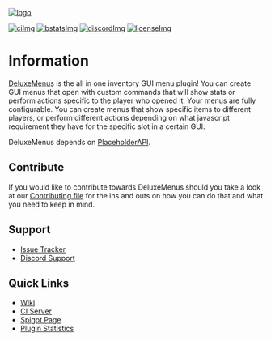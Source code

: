 [logo]: https://github.com/HelpChat/DeluxeMenus/assets/52609756/f24ac57d-98db-4d57-a723-791a2654e73f

[issues]: https://github.com/HelpChat/DeluxeMenus/issues
[licenseImg]: https://img.shields.io/github/license/helpchat/deluxemenus?&logo=github
[license]: https://github.com/HelpChat/DeluxeMenus/blob/master/LICENSE

[bstatsImg]: https://img.shields.io/bstats/servers/445
[bstats]: https://bstats.org/plugin/bukkit/DeluxeMenus/445

[discordImg]: https://img.shields.io/discord/164280494874165248?color=5562e9&logo=discord&logoColor=white
[discord]: https://helpch.at/discord
[spigot]: https://www.spigotmc.org/resources/11734/

[ci]: http://ci.extendedclip.com/job/DeluxeMenus/
[ciImg]: http://ci.extendedclip.com/buildStatus/icon?job=DeluxeMenus

[contributing]: https://github.com/HelpChat/DeluxeMenus/blob/main/CONTRIBUTING.md

[![logo]][spigot]

[![ciImg]][ci] [![bstatsImg]][bstats] [![discordImg]][discord] [![licenseImg]][license]

# Information
[DeluxeMenus][spigot] is the all in one inventory GUI menu plugin!
You can create GUI menus that open with custom commands that will show stats or perform actions specific to the player who opened it. Your menus are fully configurable. You can create menus that show specific items to different players, or perform different actions depending on what javascript requirement they have for the specific slot in a certain GUI.

DeluxeMenus depends on [PlaceholderAPI](https://www.spigotmc.org/resources/placeholderapi.6245/).

## Contribute
If you would like to contribute towards DeluxeMenus should you take a look at our [Contributing file][contributing] for the ins and outs on how you can do that and what you need to keep in mind.

## Support
- [Issue Tracker][issues]
- [Discord Support][discord]

## Quick Links
- [Wiki](https://wiki.helpch.at/clips-plugins/deluxemenus/)
- [CI Server][ci]
- [Spigot Page][spigot]
- [Plugin Statistics][bstats]

